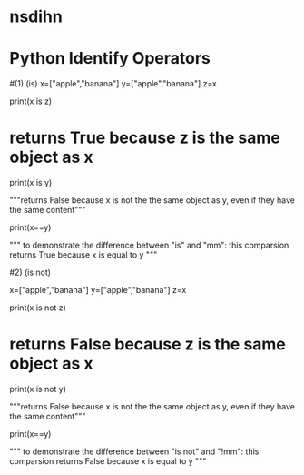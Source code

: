 # nsdihn


# Python Identify Operators



#(1) (is)
x=["apple","banana"]
y=["apple","banana"]
z=x

print(x is z)

# returns True because z is the same object as x

print(x is y)

"""returns False because x is not the the same object as y,
even if they have the same content"""

print(x==y)

""" to demonstrate the difference between "is" and "mm":
this comparsion returns True because x is equal to y """

#2) (is not)

x=["apple","banana"]
y=["apple","banana"]
z=x

print(x is not z)

# returns False because z is the same object as x

print(x is not y)

"""returns False because x is not the the same object as y,
even if they have the same content"""

print(x==y)

""" to demonstrate the difference between "is not" and "!mm":
this comparsion returns False because x is equal to y """



